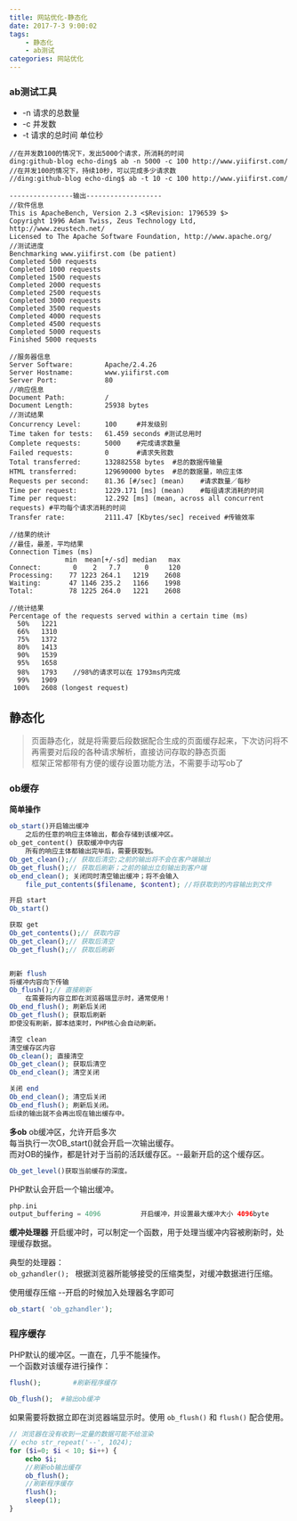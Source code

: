 ```yaml
---
title: 网站优化-静态化
date: 2017-7-3 9:00:02
tags:
	- 静态化
	- ab测试
categories: 网站优化
---
```


### ab测试工具  
* -n 请求的总数量
* -c 并发数
* -t 请求的总时间 单位秒

```
//在并发数100的情况下，发出5000个请求，所消耗的时间  
ding:github-blog echo-ding$ ab -n 5000 -c 100 http://www.yiifirst.com/
//在并发100的情况下，持续10秒，可以完成多少请求数
//ding:github-blog echo-ding$ ab -t 10 -c 100 http://www.yiifirst.com/

----------------输出-------------------
//软件信息
This is ApacheBench, Version 2.3 <$Revision: 1796539 $>
Copyright 1996 Adam Twiss, Zeus Technology Ltd, http://www.zeustech.net/
Licensed to The Apache Software Foundation, http://www.apache.org/
//测试进度
Benchmarking www.yiifirst.com (be patient)
Completed 500 requests
Completed 1000 requests
Completed 1500 requests
Completed 2000 requests
Completed 2500 requests
Completed 3000 requests
Completed 3500 requests
Completed 4000 requests
Completed 4500 requests
Completed 5000 requests
Finished 5000 requests

//服务器信息
Server Software:        Apache/2.4.26
Server Hostname:        www.yiifirst.com
Server Port:            80
//响应信息
Document Path:          /
Document Length:        25938 bytes
//测试结果
Concurrency Level:      100     #并发级别
Time taken for tests:   61.459 seconds #测试总用时
Complete requests:      5000    #完成请求数量
Failed requests:        0       #请求失败数
Total transferred:      132882558 bytes  #总的数据传输量
HTML transferred:       129690000 bytes  #总的数据量，响应主体
Requests per second:    81.36 [#/sec] (mean)    #请求数量／每秒
Time per request:       1229.171 [ms] (mean)    #每组请求消耗的时间
Time per request:       12.292 [ms] (mean, across all concurrent requests) #平均每个请求消耗的时间
Transfer rate:          2111.47 [Kbytes/sec] received #传输效率

//结果的统计
//最佳，最差，平均结果
Connection Times (ms)
              min  mean[+/-sd] median   max
Connect:        0    2   7.7      0     120
Processing:    77 1223 264.1   1219    2608
Waiting:       47 1146 235.2   1166    1998
Total:         78 1225 264.0   1221    2608

//统计结果
Percentage of the requests served within a certain time (ms)
  50%   1221
  66%   1310
  75%   1372
  80%   1413
  90%   1539
  95%   1658
  98%   1793    //98%的请求可以在 1793ms内完成
  99%   1909
 100%   2608 (longest request)
```

## 静态化
> 页面静态化，就是将需要后段数据配合生成的页面缓存起来，下次访问将不再需要对后段的各种请求解析，直接访问存取的静态页面  
> 框架正常都带有方便的缓存设置功能方法，不需要手动写ob了

### ob缓存
**简单操作**
```php
ob_start()开启输出缓冲  
	之后的任意的响应主体输出，都会存储到该缓冲区。  
ob_get_content() 获取缓冲中内容  
	所有的响应主体都输出完毕后，需要获取到。  
Ob_get_clean();// 获取后清空;之前的输出将不会在客户端输出
Ob_get_flush();// 获取后刷新；之前的输出立刻输出到客户端
ob_end_clean(); 关闭同时清空输出缓冲；将不会输入
    file_put_contents($filename, $content); //将获取到的内容输出到文件

开启 start
Ob_start()

获取 get
Ob_get_contents();// 获取内容
Ob_get_clean();// 获取后清空
Ob_get_flush();// 获取后刷新


刷新 flush
将缓冲内容向下传输
Ob_flush();// 直接刷新
	在需要将内容立即在浏览器端显示时，通常使用！
Ob_end_flush(); 刷新后关闭
Ob_get_flush(); 获取后刷新
即使没有刷新，脚本结束时，PHP核心会自动刷新。

清空 clean
清空缓存区内容
Ob_clean(); 直接清空
Ob_get_clean(); 获取后清空
Ob_end_clean(); 清空关闭

关闭 end
Ob_end_clean(); 清空后关闭
Ob_end_flush(); 刷新后关闭。
后续的输出就不会再出现在输出缓存中。

```

**多ob**
ob缓冲区，允许开启多次    
每当执行一次OB_start()就会开启一次输出缓存。  
而对OB的操作，都是针对于当前的活跃缓存区。--最新开启的这个缓存区。  

```php
Ob_get_level()获取当前缓存的深度。
```
PHP默认会开启一个输出缓冲。
```php
php.ini
output_buffering = 4096          开启缓冲，并设置最大缓冲大小 4096byte
```

**缓冲处理器**
开启缓冲时，可以制定一个函数，用于处理当缓冲内容被刷新时，处理缓存数据。  

典型的处理器：  
`ob_gzhandler(); `
根据浏览器所能够接受的压缩类型，对缓冲数据进行压缩。  

使用缓存压缩  --开启的时候加入处理器名字即可
```php
ob_start( 'ob_gzhandler');
```

### 程序缓存
PHP默认的缓冲区。一直在，几乎不能操作。  
一个函数对该缓存进行操作：   
```php
flush(); 		#刷新程序缓存

Ob_flush();	 #输出ob缓冲
```
如果需要将数据立即在浏览器端显示时。使用 `ob_flush()` 和 `flush()` 配合使用。

```php
// 浏览器在没有收到一定量的数据可能不给渲染
// echo str_repeat('--', 1024);
for ($i=0; $i < 10; $i++) {
	echo $i;
	//刷新ob输出缓存
	ob_flush();
	//刷新程序缓存
	flush();
	sleep(1);
}
```
